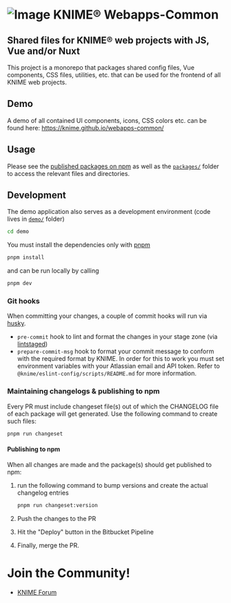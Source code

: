# ![Image](https://www.knime.com/sites/default/files/knime_logo_github_40x40_4layers.png) KNIME® Webapps-Common

## Shared files for KNIME® web projects with JS, Vue and/or Nuxt

This project is a monorepo that packages shared config files, Vue components, CSS files, utilities, etc. that can be used for the frontend
of all KNIME web projects.

## Demo

A demo of all contained UI components, icons, CSS colors etc. can be found here:
https://knime.github.io/webapps-common/

## Usage

Please see the [published packages on npm](https://www.npmjs.com/search?q=%40knime) as well as the [`packages/`](packages) folder to access the relevant files and directories.

## Development

The demo application also serves as a development environment (code lives in [`demo/`](demo) folder)

```sh
cd demo
```

You must install the dependencies only with [pnpm]

```sh
pnpm install
```

and can be run locally by calling

```sh
pnpm dev
```

### Git hooks

When committing your changes, a couple of commit hooks will run via [husky].

- `pre-commit` hook to lint and format the changes in your stage zone (via [lintstaged])
- `prepare-commit-msg` hook to format your commit message to conform with the required format by KNIME. In order for this to work you must set environment variables with your Atlassian email and API token. Refer to `@knime/eslint-config/scripts/README.md` for more information.

### Maintaining changelogs & publishing to npm

Every PR must include changeset file(s) out of which the CHANGELOG file of each package will get generated. Use the following command to create such files:

```sh
pnpm run changeset
```

#### Publishing to npm

When all changes are made and the package(s) should get published to npm:

1. run the following command to bump versions and create the actual changelog entries

   ```sh
   pnpm run changeset:version
   ```

2. Push the changes to the PR
3. Hit the "Deploy" button in the Bitbucket Pipeline
4. Finally, merge the PR.

# Join the Community!

- [KNIME Forum](https://forum.knime.com/)

[pnpm]: https://pnpm.io/
[husky]: https://www.npmjs.com/package/husky
[lintstaged]: https://github.com/okonet/lint-staged
